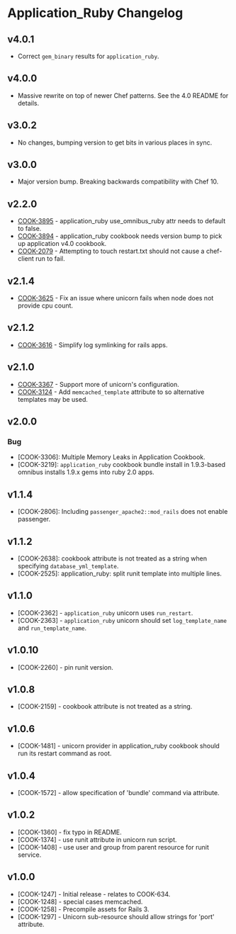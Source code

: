 # Application_Ruby Changelog

## v4.0.1

* Correct `gem_binary` results for `application_ruby`.

## v4.0.0

* Massive rewrite on top of newer Chef patterns. See the 4.0 README for details.

## v3.0.2

* No changes, bumping version to get bits in various places in sync.

## v3.0.0

* Major version bump. Breaking backwards compatibility with Chef 10.

## v2.2.0

* [COOK-3895](https://tickets.opscode.com/browse/COOK-3895) - application_ruby use_omnibus_ruby attr needs to default to false.
* [COOK-3894](https://tickets.opscode.com/browse/COOK-3894) - application_ruby cookbook needs version bump to pick up application v4.0 cookbook.
* [COOK-2079](https://tickets.opscode.com/browse/COOK-2079) - Attempting to touch restart.txt should not cause a chef-client run to fail.

## v2.1.4

* [COOK-3625](https://tickets.opscode.com/browse/COOK-3625) - Fix an issue where unicorn fails when node does not provide cpu count.

## v2.1.2

* [COOK-3616](https://tickets.opscode.com/browse/COOK-3616) - Simplify log symlinking for rails apps.

## v2.1.0

* [COOK-3367](https://tickets.opscode.com/browse/COOK-3367) - Support more of unicorn's configuration.
* [COOK-3124](https://tickets.opscode.com/browse/COOK-3124) - Add `memcached_template` attribute to so alternative templates may be used.

## v2.0.0

### Bug

* [COOK-3306]: Multiple Memory Leaks in Application Cookbook.
* [COOK-3219]: `application_ruby` cookbook bundle install in 1.9.3-based omnibus installs 1.9.x gems into ruby 2.0 apps.

## v1.1.4

* [COOK-2806]: Including `passenger_apache2::mod_rails` does not enable passenger.

## v1.1.2

* [COOK-2638]: cookbook attribute is not treated as a string when specifying `database_yml_template`.
* [COOK-2525]: application_ruby: split runit template into multiple lines.

## v1.1.0

* [COOK-2362] - `application_ruby` unicorn uses `run_restart`.
* [COOK-2363] - `application_ruby` unicorn should set `log_template_name` and `run_template_name`.

## v1.0.10

* [COOK-2260] - pin runit version.

## v1.0.8

* [COOK-2159] - cookbook attribute is not treated as a string.

## v1.0.6

* [COOK-1481] - unicorn provider in application_ruby cookbook should run its restart command as root.

## v1.0.4

* [COOK-1572] - allow specification of 'bundle' command via attribute.

## v1.0.2

* [COOK-1360] - fix typo in README.
* [COOK-1374] - use runit attribute in unicorn run script.
* [COOK-1408] - use user and group from parent resource for runit service.

## v1.0.0

* [COOK-1247] - Initial release - relates to COOK-634.
* [COOK-1248] - special cases memcached.
* [COOK-1258] - Precompile assets for Rails 3.
* [COOK-1297] - Unicorn sub-resource should allow strings for 'port' attribute.

